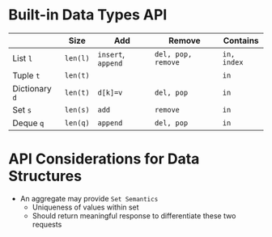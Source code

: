 # Built-in Data Types API
|                |Size       |Add                    |Remove               |Contains      |
|----------------|-----------|-----------------------|---------------------|--------------|
|List ``l``      |``len(l)`` |``insert``, ``append`` |``del, pop, remove`` |``in, index`` |
|Tuple ``t``     |``len(t)`` |                       |                     |``in``        |
|Dictionary ``d``|``len(t)`` |``d[k]=v``           |``del, pop``         |``in``        |
|Set ``s``       |``len(s)`` |``add``                |``remove``           |``in``        |
|Deque ``q``     |``len(q)`` |``append``             |``del, pop``         |``in``        |

# API Considerations for Data Structures
- An aggregate may provide ``Set Semantics``
    - Uniqueness of values within set
    - Should return meaningful response to differentiate these two requests